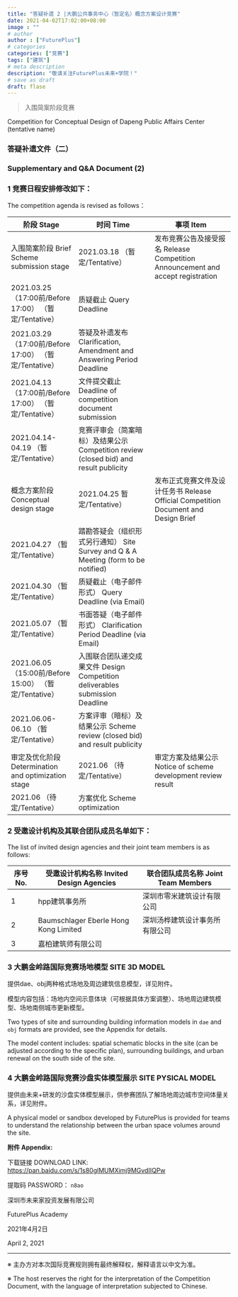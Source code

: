 ```yaml
---
title: "答疑补遗 2 |大鹏公共事务中心（暂定名）概念方案设计竞赛"
date: 2021-04-02T17:02:00+08:00
image : ""
# author
author : ["FuturePlus"]
# categories
categories: ["竞赛"]
tags: ["建筑"]
# meta description
description: "敬请关注FuturePlus未来+学院！"
# save as draft
draft: flase
---
```



>  入围简案阶段竞赛

Competition for Conceptual Design of Dapeng Public Affairs Center (tentative name)



### 答疑补遗文件（二）

### Supplementary and Q&A Document (2)



### 1 竞赛日程安排修改如下：

The competition agenda is revised as follows：

| 阶段 Stage                                             | 时间 Time                                                    | 事项 Item                                                    |
| ------------------------------------------------------ | ------------------------------------------------------------ | ------------------------------------------------------------ |
| 入围简案阶段  Brief Scheme submission stage            | 2021.03.18  （暂定/Tentative）                               | 发布竞赛公告及接受报名  Release Competition Announcement and accept registration |
| 2021.03.25（17:00前/Before 17:00）  （暂定/Tentative） | 质疑截止  Query Deadline                                     |                                                              |
| 2021.03.29（17:00前/Before 17:00）  （暂定/Tentative） | 答疑及补遗发布  Clarification, Amendment and Answering Period Deadline |                                                              |
| 2021.04.13（17:00前/Before 17:00）  （暂定/Tentative） | 文件提交截止  Deadline of competition document submission    |                                                              |
| 2021.04.14-04.19  （暂定/Tentative）                   | 竞赛评审会（简案暗标）及结果公示  Competition review (closed bid) and result publicity |                                                              |
| 概念方案阶段 Conceptual design stage                   | 2021.04.25 暂定/Tentative）                                  | 发布正式竞赛文件及设计任务书  Release Official Competition Document and Design Brief |
| 2021.04.27  （暂定/Tentative）                         | 踏勘答疑会（组织形式另行通知）  Site Survey and Q & A Meeting (form to be notified) |                                                              |
| 2021.04.30  （暂定/Tentative）                         | 质疑截止（电子邮件形式）  Query Deadline (via Email)         |                                                              |
| 2021.05.07  （暂定/Tentative）                         | 书面答疑（电子邮件形式）  Clarification Period Deadline (via Email) |                                                              |
| 2021.06.05（15:00前/Before 15:00）  （暂定/Tentative） | 入围联合团队递交成果文件  Design Competition deliverables submission Deadline |                                                              |
| 2021.06.06-06.10  （暂定/Tentative）                   | 方案评审（暗标）及结果公示  Scheme review (closed bid) and result publicity |                                                              |
| 审定及优化阶段  Determination and optimization stage   | 2021.06  （待定/Tentative）                                  | 审定方案及结果公示  Notice of scheme development review result |
| 2021.06  （待定/Tentative）                            | 方案优化  Scheme optimization                                |                                                              |



### 2 受邀设计机构及其联合团队成员名单如下：

The list of invited design agencies and their joint team members is as follows:

| 序号 No. | 受邀设计机构名称 Invited Design Agencies      | 联合团队成员名称 Joint Team Members |
| -------- | --------------------------------------------- | ----------------------------------- |
| 1        | hpp建筑事务所                                 | 深圳市零米建筑设计有限公司          |
| 2        | Baumschlager Eberle Hong Kong Limited | 深圳汤桦建筑设计事务所有限公司      |
| 3        | 嘉柏建筑师有限公司                            |                                     |



### 3 大鹏金岭路国际竞赛场地模型 SITE 3D MODEL

提供dae、obj两种格式场地及周边建筑信息模型，详见附件。

模型内容包括：场地内空间示意体块（可根据具体方案调整）、场地周边建筑模型、场地南侧城市更新模型。

Two types of site and surrounding building information models in `dae` and `obj` formats are provided, see the Appendix for details.

The model content includes: spatial schematic blocks in the site (can be adjusted according to the specific plan), surrounding buildings, and urban renewal on the south side of the site.

### 4 大鹏金岭路国际竞赛沙盘实体模型展示 SITE PYSICAL MODEL

提供由未来+研发的沙盘实体模型展示，供参赛团队了解场地周边城市空间体量关系，详见附件。

A physical model or sandbox developed by FuturePlus is provided for teams to understand the relationship between the urban space volumes around the site.



**附件 Appendix:**

下载链接 DOWNLOAD LINK: https://pan.baidu.com/s/1s80glMUMXimj9MGvdIIQPw

提取码 PASSWORD： `n8ao`



深圳市未来家投资发展有限公司

FuturePlus Academy

2021年4月2日

April 2, 2021


---
※ 主办方对本次国际竞赛规则拥有最终解释权，解释语言以中文为准。

※ The host reserves the right for the interpretation of the Competition Document, with the language of interpretation subjected to Chinese.
